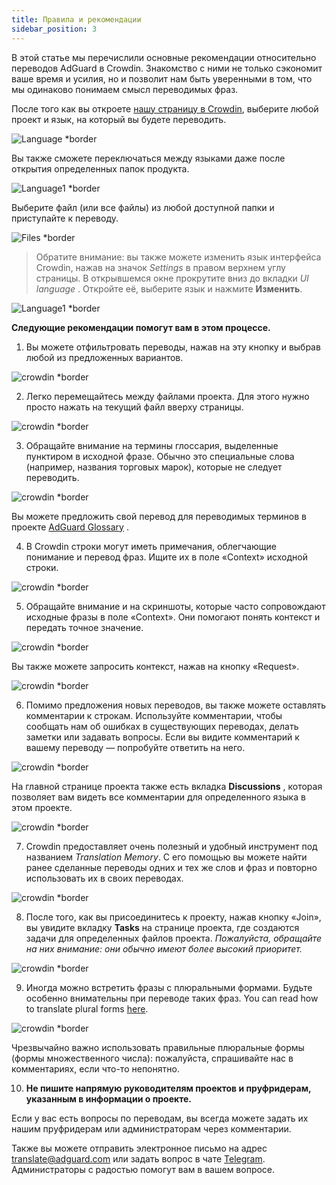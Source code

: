 ```yaml
---
title: Правила и рекомендации
sidebar_position: 3
---
```


В этой статье мы перечислили основные рекомендации относительно переводов AdGuard в Crowdin. Знакомство с ними не только сэкономит ваше время и усилия, но и позволит нам быть уверенными в том, что мы одинаково понимаем смысл переводимых фраз.

После того как вы откроете [нашу страницу в Crowdin](https://crowdin.com/profile/adguard/), выберите любой проект и язык, на который вы будете переводить.

![Language *border](https://cdn.adtidy.org/content/Kb/ad_blocker/miscellaneous/adguard_translations/language.png)

Вы также сможете переключаться между языками даже после открытия определенных папок продукта.

![Language1 *border](https://cdn.adtidy.org/content/Kb/ad_blocker/miscellaneous/adguard_translations/language1.png)

Выберите файл (или все файлы) из любой доступной папки и приступайте к переводу.

![Files *border](https://cdn.adtidy.org/content/Kb/ad_blocker/miscellaneous/adguard_translations/files.png)
> Обратите внимание: вы также можете изменить язык интерфейса Crowdin, нажав на значок *Settings* в правом верхнем углу страницы. В открывшемся окне прокрутите вниз до вкладки *UI language* . Откройте её, выберите язык и нажмите **Изменить**.

![Language1 *border](https://cdn.adtidy.org/content/Kb/ad_blocker/miscellaneous/adguard_translations/settings_en.png)

**Следующие рекомендации помогут вам в этом процессе.**

1. Вы можете отфильтровать переводы, нажав на эту кнопку и выбрав любой из предложенных вариантов.

![crowdin *border](https://cdn.adtidy.org/public/Adguard/kb/en/ag-translations/filter.png)

2. Легко перемещайтесь между файлами проекта. Для этого нужно просто нажать на текущий файл вверху страницы.

![crowdin *border](https://cdn.adtidy.org/content/Kb/ad_blocker/miscellaneous/adguard_translations/filter_files.png)

3. Обращайте внимание на термины глоссария, выделенные пунктиром в исходной фразе. Обычно это специальные слова (например, названия торговых марок), которые не следует переводить.

![crowdin *border](https://cdn.adtidy.org/public/Adguard/kb/en/ag-translations/terms.png)

Вы можете предложить свой перевод для переводимых терминов в проекте [AdGuard Glossary](https://crowdin.com/project/adguard-glossary) .

4. В Crowdin строки могут иметь примечания, облегчающие понимание и перевод фраз. Ищите их в поле «Сontext» исходной строки.

![crowdin *border](https://cdn.adtidy.org/public/Adguard/kb/en/ag-translations/context-note.png)

5. Обращайте внимание и на скриншоты, которые часто сопровождают исходные фразы в поле «Context». Они помогают понять контекст и передать точное значение.

![crowdin *border](https://cdn.adtidy.org/public/Adguard/kb/en/ag-translations/screenshot.png)

Вы также можете запросить контекст, нажав на кнопку «Request».

![crowdin *border](https://cdn.adtidy.org/public/Adguard/kb/en/ag-translations/request.png)

6. Помимо предложения новых переводов, вы также можете оставлять комментарии к строкам. Используйте комментарии, чтобы сообщать нам об ошибках в существующих переводах, делать заметки или задавать вопросы. Если вы видите комментарий к вашему переводу — попробуйте ответить на него.

![crowdin *border](https://cdn.adtidy.org/public/Adguard/kb/en/ag-translations/comments.png)

На главной странице проекта также есть вкладка **Discussions** , которая позволяет вам видеть все комментарии для определенного языка в этом проекте.

![crowdin *border](https://cdn.adtidy.org/public/Adguard/kb/en/ag-translations/discussions.png)

7. Crowdin предоставляет очень полезный и удобный инструмент под названием _Translation Memory_. С его помощью вы можете найти ранее сделанные переводы одних и тех же слов и фраз и повторно использовать их в своих переводах.

![crowdin *border](https://cdn.adtidy.org/public/Adguard/kb/en/ag-translations/tm.png)

8. После того, как вы присоединитесь к проекту, нажав кнопку «Join», вы увидите вкладку **Tasks** на странице проекта, где создаются задачи для определенных файлов проекта. _Пожалуйста, обращайте на них внимание: они обычно имеют более высокий приоритет._

![crowdin *border](https://cdn.adtidy.org/public/Adguard/kb/en/ag-translations/tasks.png)

9. Иногда можно встретить фразы с плюральными формами. Будьте особенно внимательны при переводе таких фраз. You can read how to translate plural forms [here](../plural-forms).

![crowdin *border](https://cdn.adtidy.org/public/Adguard/kb/en/ag-translations/plurals.png)

Чрезвычайно важно использовать правильные плюральные формы (формы множественного числа): пожалуйста, спрашивайте нас в комментариях, если что-то непонятно.

10. **Не пишите напрямую руководителям проектов и пруфридерам, указанным в информации о проекте.**

Если у вас есть вопросы по переводам, вы всегда можете задать их нашим пруфридерам или администраторам через комментарии.

Также вы можете отправить электронное письмо на адрес [translate@adguard.com](mailto:translate@adguard.com) или задать вопрос в чате [Telegram](https://t.me/joinchat/UVYTLcHbr8JmOGIy). Администраторы с радостью помогут вам в вашем вопросе.
